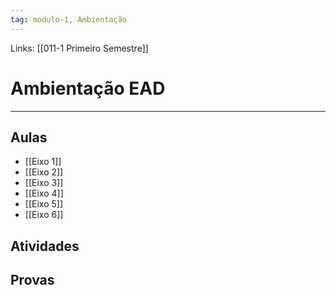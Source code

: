 ```yaml
---
tag: modulo-1, Ambientação
---
```

Links: [[011-1 Primeiro Semestre]]  

# Ambientação EAD
---
## Aulas
- [[Eixo 1]]
- [[Eixo 2]]
- [[Eixo 3]]
- [[Eixo 4]]
- [[Eixo 5]]
- [[Eixo 6]]

## Atividades

## Provas


